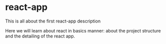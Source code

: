 # react-app
This is all about the first react-app description

Here we will learn about react in basics manner: about the project structure and the detailing of the react app.
